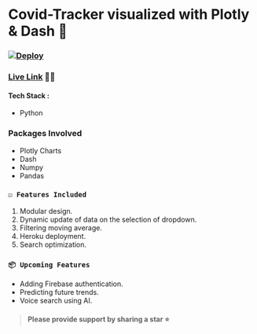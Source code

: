 # Covid-Tracker visualized with Plotly & Dash 🍩

### [![Deploy](https://www.herokucdn.com/deploy/button.png)](https://covid-tracker-plotly.herokuapp.com/) 
### [Live Link](https://covid-tracker-plotly.herokuapp.com/) 🚀🚀


#### Tech Stack :
- Python

### Packages Involved
- Plotly Charts
- Dash
- Numpy
- Pandas

### `☑️ Features Included`

1. Modular design.
2. Dynamic update of data on the selection of dropdown.
3. Filtering moving average.
5. Heroku deployment.
6. Search optimization.

### `📦 Upcoming Features`
- Adding Firebase authentication.
- Predicting future trends.
- Voice search using AI.

 > #### Please provide support by sharing a star ⭐
